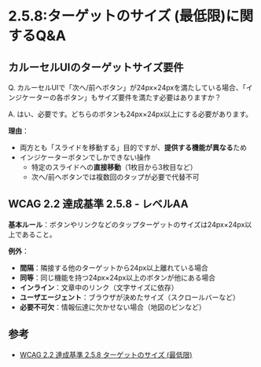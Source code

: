 # 2.5.8:ターゲットのサイズ (最低限)に関するQ&A

## カルーセルUIのターゲットサイズ要件

Q. カルーセルUIで「次へ/前へボタン」が24px×24pxを満たしている場合、「インジケーターの各ボタン」もサイズ要件を満たす必要はありますか？

A. はい、必要です。どちらのボタンも24px×24px以上にする必要があります。

**理由**：
- 両方とも「スライドを移動する」目的ですが、**提供する機能が異なる**ため
- インジケーターボタンでしかできない操作
  - 特定のスライドへの**直接移動**（1枚目から3枚目など）
  - 次へ/前へボタンでは複数回のタップが必要で代替不可

## WCAG 2.2 達成基準 2.5.8 - レベルAA

**基本ルール**：ボタンやリンクなどのタップターゲットのサイズは24px×24px以上であること。

**例外**：
- **間隔**：隣接する他のターゲットから24px以上離れている場合
- **同等**：同じ機能を持つ24px×24px以上のボタンが他にある場合
- **インライン**：文章中のリンク（文字サイズに依存）
- **ユーザエージェント**：ブラウザが決めたサイズ（スクロールバーなど）
- **必要不可欠**：情報伝達に欠かせない場合（地図のピンなど）

## 参考

- [WCAG 2.2 達成基準 2.5.8 ターゲットのサイズ (最低限)](https://waic.jp/translations/WCAG22/Understanding/target-size-minimum)
